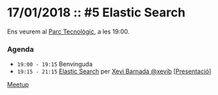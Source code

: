 # 17/01/2018 :: #5 Elastic Search

Ens veurem al [Parc Tecnològic](http://www.openstreetmap.org/way/63929565), a les 19:00.

### Agenda

- `19:00 - 19:15`  Benvinguda
- `19:15 - 21:15`  [Elastic Search](https://github.com/pygrn/xerrades/issues/26) per [Xevi Barnada @xevib](https://github.com/xevib) [[Presentació](https://github.com/pygrn/elastic_search)]

[Meetup](https://www.meetup.com/PythonGirona/events/246264474/)
